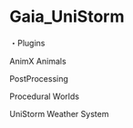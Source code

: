 # Gaia_UniStorm

・Plugins

AnimX Animals

PostProcessing

Procedural Worlds

UniStorm Weather System
